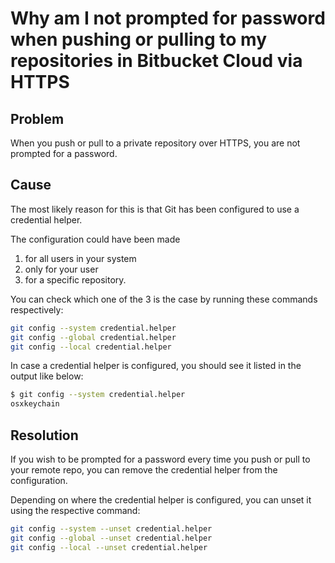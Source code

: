 # Why am I not prompted for password when pushing or pulling to my repositories in Bitbucket Cloud via HTTPS

## Problem

When you push or pull to a private repository over HTTPS, you are not prompted for a password.

## Cause

The most likely reason for this is that Git has been configured to use a credential helper.

The configuration could have been made

1. for all users in your system
2. only for your user
3. for a specific repository.

You can check which one of the 3 is the case by running these commands respectively:

```bash
git config --system credential.helper
git config --global credential.helper
git config --local credential.helper
```

In case a credential helper is configured, you should see it listed in the output like below:

```bash
$ git config --system credential.helper
osxkeychain
```

## Resolution

If you wish to be prompted for a password every time you push or pull to your remote repo, you can remove the credential helper from the configuration.

Depending on where the credential helper is configured, you can unset it using the respective command:

```bash
git config --system --unset credential.helper
git config --global --unset credential.helper
git config --local --unset credential.helper
```

